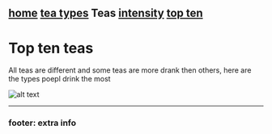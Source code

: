 [home](https://github.com/319SoftDev/wiki-project-group-wya_dansowaa/blob/main/README.md)   [tea types](https://github.com/319SoftDev/wiki-project-group-wya_dansowaa/blob/main/Tea-Types/tea%20types.md) **Teas**   [intensity](https://github.com/319SoftDev/wiki-project-group-wya_dansowaa/blob/main/Tea-Types/intensity/1-10.md)    [top ten](https://github.com/319SoftDev/wiki-project-group-wya_dansowaa/tree/main/top-three-boba)
----

# Top ten teas
All teas are different and some teas are more drank then others, here are the types poepl drink the most

![alt text](https://i.pinimg.com/736x/f8/86/98/f8869831d78e2a1148ebfe30893f1787.jpg)


---- 

### footer: extra info



